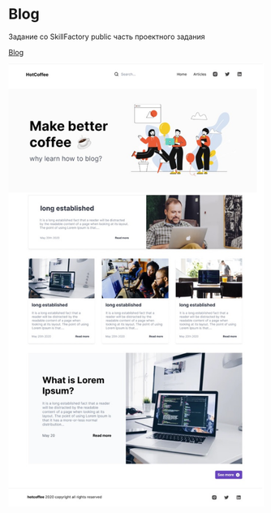 # Blog
Задание со SkillFactory
public часть проектного задания

[Blog](https://pepasso.github.io/Blog/public/)

![Иллюстрация к проекту](https://github.com/Pepasso/Blog/blob/main/Blog.jpg)
